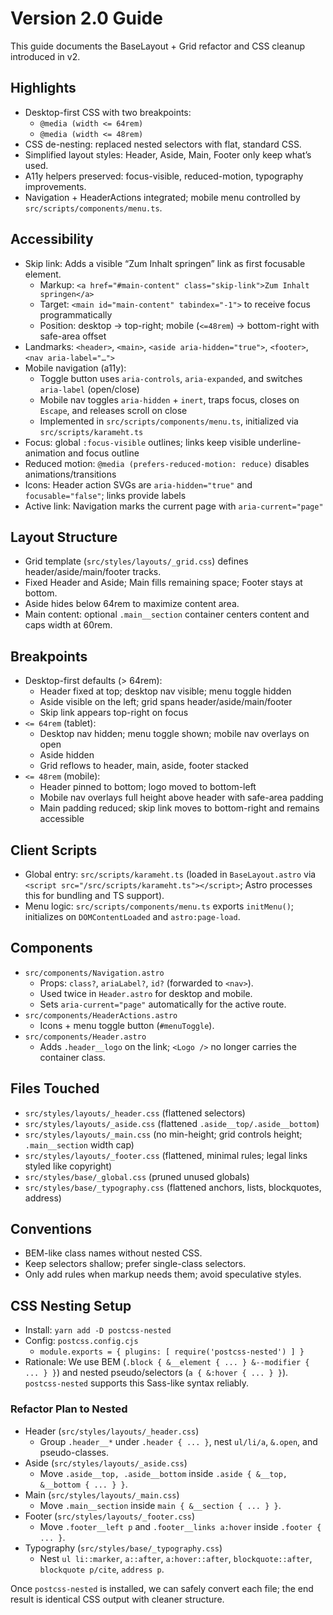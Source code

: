 # Version 2.0 Guide

This guide documents the BaseLayout + Grid refactor and CSS cleanup introduced in v2.

## Highlights

- Desktop-first CSS with two breakpoints:
  - `@media (width <= 64rem)`
  - `@media (width <= 48rem)`
- CSS de-nesting: replaced nested selectors with flat, standard CSS.
- Simplified layout styles: Header, Aside, Main, Footer only keep what’s used.
- A11y helpers preserved: focus-visible, reduced-motion, typography improvements.
- Navigation + HeaderActions integrated; mobile menu controlled by `src/scripts/components/menu.ts`.

## Accessibility

- Skip link: Adds a visible “Zum Inhalt springen” link as first focusable element.
  - Markup: `<a href="#main-content" class="skip-link">Zum Inhalt springen</a>`
  - Target: `<main id="main-content" tabindex="-1">` to receive focus programmatically
  - Position: desktop → top-right; mobile (`<=48rem`) → bottom-right with safe-area offset
- Landmarks: `<header>`, `<main>`, `<aside aria-hidden="true">`, `<footer>`, `<nav aria-label="…">`
- Mobile navigation (a11y):
  - Toggle button uses `aria-controls`, `aria-expanded`, and switches `aria-label` (open/close)
  - Mobile nav toggles `aria-hidden` + `inert`, traps focus, closes on `Escape`, and releases scroll on close
  - Implemented in `src/scripts/components/menu.ts`, initialized via `src/scripts/karameht.ts`
- Focus: global `:focus-visible` outlines; links keep visible underline-animation and focus outline
- Reduced motion: `@media (prefers-reduced-motion: reduce)` disables animations/transitions
- Icons: Header action SVGs are `aria-hidden="true"` and `focusable="false"`; links provide labels
- Active link: Navigation marks the current page with `aria-current="page"`

## Layout Structure

- Grid template (`src/styles/layouts/_grid.css`) defines header/aside/main/footer tracks.
- Fixed Header and Aside; Main fills remaining space; Footer stays at bottom.
- Aside hides below 64rem to maximize content area.
- Main content: optional `.main__section` container centers content and caps width at 60rem.

## Breakpoints

- Desktop-first defaults (> 64rem):
  - Header fixed at top; desktop nav visible; menu toggle hidden
  - Aside visible on the left; grid spans header/aside/main/footer
  - Skip link appears top-right on focus
- `<= 64rem` (tablet):
  - Desktop nav hidden; menu toggle shown; mobile nav overlays on open
  - Aside hidden
  - Grid reflows to header, main, aside, footer stacked
- `<= 48rem` (mobile):
  - Header pinned to bottom; logo moved to bottom-left
  - Mobile nav overlays full height above header with safe-area padding
  - Main padding reduced; skip link moves to bottom-right and remains accessible

## Client Scripts

- Global entry: `src/scripts/karameht.ts` (loaded in `BaseLayout.astro` via `<script src="/src/scripts/karameht.ts"></script>`; Astro processes this for bundling and TS support).
- Menu logic: `src/scripts/components/menu.ts` exports `initMenu()`; initializes on `DOMContentLoaded` and `astro:page-load`.

## Components

- `src/components/Navigation.astro`
  - Props: `class?`, `ariaLabel?`, `id?` (forwarded to `<nav>`).
  - Used twice in `Header.astro` for desktop and mobile.
  - Sets `aria-current="page"` automatically for the active route.
- `src/components/HeaderActions.astro`
  - Icons + menu toggle button (`#menuToggle`).
- `src/components/Header.astro`
  - Adds `.header__logo` on the link; `<Logo />` no longer carries the container class.

## Files Touched

- `src/styles/layouts/_header.css` (flattened selectors)
- `src/styles/layouts/_aside.css` (flattened `.aside__top/.aside__bottom`)
- `src/styles/layouts/_main.css` (no min-height; grid controls height; `.main__section` width cap)
- `src/styles/layouts/_footer.css` (flattened, minimal rules; legal links styled like copyright)
- `src/styles/base/_global.css` (pruned unused globals)
- `src/styles/base/_typography.css` (flattened anchors, lists, blockquotes, address)

## Conventions

- BEM-like class names without nested CSS.
- Keep selectors shallow; prefer single-class selectors.
- Only add rules when markup needs them; avoid speculative styles.

## CSS Nesting Setup

- Install: `yarn add -D postcss-nested`
- Config: `postcss.config.cjs`
  - `module.exports = { plugins: [ require('postcss-nested') ] }`
- Rationale: We use BEM (`.block { &__element { ... } &--modifier { ... } }`) and nested pseudo/selectors (`a { &:hover { ... } }`). `postcss-nested` supports this Sass-like syntax reliably.

### Refactor Plan to Nested

- Header (`src/styles/layouts/_header.css`)
  - Group `.header__*` under `.header { ... }`, nest `ul/li/a`, `&.open`, and pseudo-classes.
- Aside (`src/styles/layouts/_aside.css`)
  - Move `.aside__top, .aside__bottom` inside `.aside { &__top, &__bottom { ... } }`.
- Main (`src/styles/layouts/_main.css`)
  - Move `.main__section` inside `main { &__section { ... } }`.
- Footer (`src/styles/layouts/_footer.css`)
  - Move `.footer__left p` and `.footer__links a:hover` inside `.footer { ... }`.
- Typography (`src/styles/base/_typography.css`)
  - Nest `ul li::marker`, `a::after`, `a:hover::after`, `blockquote::after`, `blockquote p/cite`, `address p`.

Once `postcss-nested` is installed, we can safely convert each file; the end result is identical CSS output with cleaner structure.
